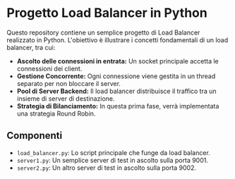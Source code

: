 # Progetto Load Balancer in Python

Questo repository contiene un semplice progetto di Load Balancer realizzato in Python. L'obiettivo è illustrare i concetti fondamentali di un load balancer, tra cui:

*   **Ascolto delle connessioni in entrata:** Un socket principale accetta le connessioni dei client.
*   **Gestione Concorrente:** Ogni connessione viene gestita in un thread separato per non bloccare il server.
*   **Pool di Server Backend:** Il load balancer distribuisce il traffico tra un insieme di server di destinazione.
*   **Strategia di Bilanciamento:** In questa prima fase, verrà implementata una strategia Round Robin.

## Componenti

*   `load_balancer.py`: Lo script principale che funge da load balancer.
*   `server1.py`: Un semplice server di test in ascolto sulla porta 9001.
*   `server2.py`: Un altro server di test in ascolto sulla porta 9002.
